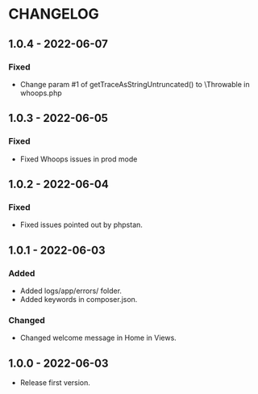 # CHANGELOG

## 1.0.4 - 2022-06-07

### Fixed

- Change param #1 of getTraceAsStringUntruncated() to \Throwable in whoops.php

## 1.0.3 - 2022-06-05

### Fixed

- Fixed Whoops issues in prod mode

## 1.0.2 - 2022-06-04

### Fixed

- Fixed issues pointed out by phpstan.

## 1.0.1 - 2022-06-03

### Added

- Added logs/app/errors/ folder.
- Added keywords in composer.json.

### Changed

- Changed welcome message in Home in Views.

## 1.0.0 - 2022-06-03

- Release first version.